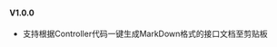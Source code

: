 <!-- Plugin description -->


#### V1.0.0
- 支持根据Controller代码一键生成MarkDown格式的接口文档至剪贴板

<!-- Plugin description end -->